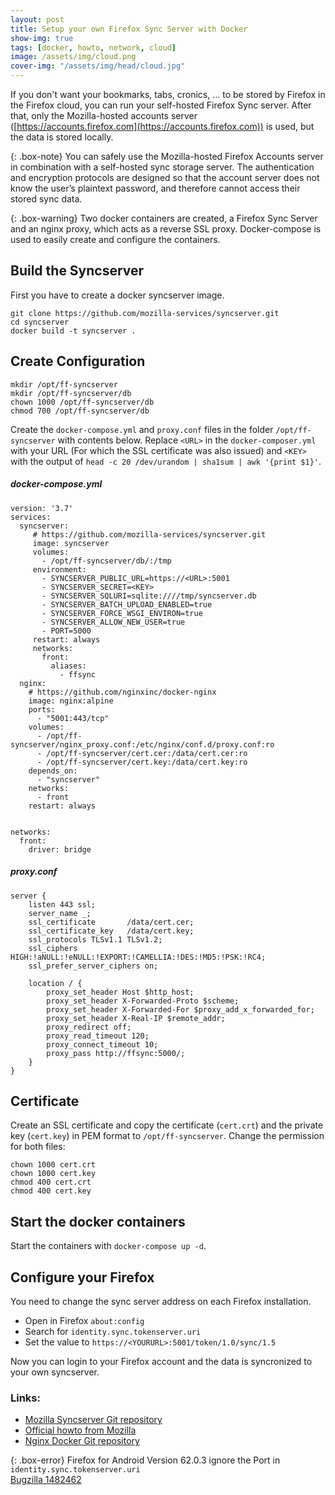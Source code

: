 ```yaml
---
layout: post
title: Setup your own Firefox Sync Server with Docker
show-img: true
tags: [docker, howto, network, cloud]
image: /assets/img/cloud.png
cover-img: "/assets/img/head/cloud.jpg"
---
```

If you don't want your bookmarks, tabs, cronics, ... to be stored by Firefox in the Firefox cloud, you can run your self-hosted Firefox Sync server.
After that, only the Mozilla-hosted accounts server ([https://accounts.firefox.com](https://accounts.firefox.com)) is used, but the data is stored locally.

{: .box-note}
You can safely use the Mozilla-hosted Firefox Accounts server in combination with a self-hosted sync storage server. The authentication and encryption protocols are designed so that the account server does not know the user’s plaintext password, and therefore cannot access their stored sync data.

{: .box-warning}
Two docker containers are created, a Firefox Sync Server and an nginx proxy, which acts as a reverse SSL proxy. 
Docker-compose is used to easily create and configure the containers. 

## Build the Syncserver
First you have to create a docker syncserver image. 
```
git clone https://github.com/mozilla-services/syncserver.git
cd syncserver
docker build -t syncserver .
```

## Create Configuration
```
mkdir /opt/ff-syncserver
mkdir /opt/ff-syncserver/db
chown 1000 /opt/ff-syncserver/db
chmod 700 /opt/ff-syncserver/db
```

Create the `docker-compose.yml` and `proxy.conf` files in the folder `/opt/ff-syncserver` with contents below. 
Replace `<URL>` in the `docker-composer.yml` with your URL (For which the SSL certificate was also issued) and `<KEY>` with the output of `head -c 20 /dev/urandom | sha1sum | awk '{print $1}'`.

##### docker-compose.yml
```
version: '3.7'
services:
  syncserver:
     # https://github.com/mozilla-services/syncserver.git
     image: syncserver
     volumes:
       - /opt/ff-syncserver/db/:/tmp
     environment:
       - SYNCSERVER_PUBLIC_URL=https://<URL>:5001
       - SYNCSERVER_SECRET=<KEY>
       - SYNCSERVER_SQLURI=sqlite:////tmp/syncserver.db
       - SYNCSERVER_BATCH_UPLOAD_ENABLED=true
       - SYNCSERVER_FORCE_WSGI_ENVIRON=true
       - SYNCSERVER_ALLOW_NEW_USER=true
       - PORT=5000   
     restart: always
     networks:
       front:
         aliases:
           - ffsync
  nginx:
    # https://github.com/nginxinc/docker-nginx
    image: nginx:alpine
    ports:
      - "5001:443/tcp"
    volumes:
      - /opt/ff-syncserver/nginx_proxy.conf:/etc/nginx/conf.d/proxy.conf:ro
      - /opt/ff-syncserver/cert.cer:/data/cert.cer:ro
      - /opt/ff-syncserver/cert.key:/data/cert.key:ro
    depends_on:
      - "syncserver"
    networks:
      - front
    restart: always


networks:
  front:
    driver: bridge
```
  
  
##### proxy.conf
```
server {
    listen 443 ssl;
    server_name _;
    ssl_certificate       /data/cert.cer;
    ssl_certificate_key   /data/cert.key;
    ssl_protocols TLSv1.1 TLSv1.2;
    ssl_ciphers HIGH:!aNULL:!eNULL:!EXPORT:!CAMELLIA:!DES:!MD5:!PSK:!RC4;
    ssl_prefer_server_ciphers on;

    location / {
        proxy_set_header Host $http_host;
        proxy_set_header X-Forwarded-Proto $scheme;
        proxy_set_header X-Forwarded-For $proxy_add_x_forwarded_for;
        proxy_set_header X-Real-IP $remote_addr;
        proxy_redirect off;
        proxy_read_timeout 120;
        proxy_connect_timeout 10;
        proxy_pass http://ffsync:5000/;
    }
}
```

## Certificate
Create an SSL certificate and copy the certificate (`cert.crt`) and the private key (`cert.key`) in PEM format to `/opt/ff-syncserver`.
Change the permission for both files:
```
chown 1000 cert.crt
chown 1000 cert.key
chmod 400 cert.crt
chmod 400 cert.key
```

## Start the docker containers
Start the containers with `docker-compose up -d`.

## Configure your Firefox
You need to change the sync server address on each Firefox installation.

* Open in Firefox `about:config` 
* Search for `identity.sync.tokenserver.uri` 
* Set the value to `https://<YOURURL>:5001/token/1.0/sync/1.5`

Now you can login to your Firefox account and the data is syncronized to your own syncserver.  


### Links:
* [Mozilla Syncserver Git repository](https://github.com/mozilla-services/syncserver)
* [Official howto from Mozilla](https://docs.services.mozilla.com/howtos/run-sync-1.5.html)
* [Nginx Docker Git repository](https://github.com/nginxinc/docker-nginx)


{: .box-error}
Firefox for Android Version 62.0.3 ignore the Port in `identity.sync.tokenserver.uri`  
[Bugzilla 1482462](https://bugzilla.mozilla.org/show_bug.cgi?id=1482462)

 